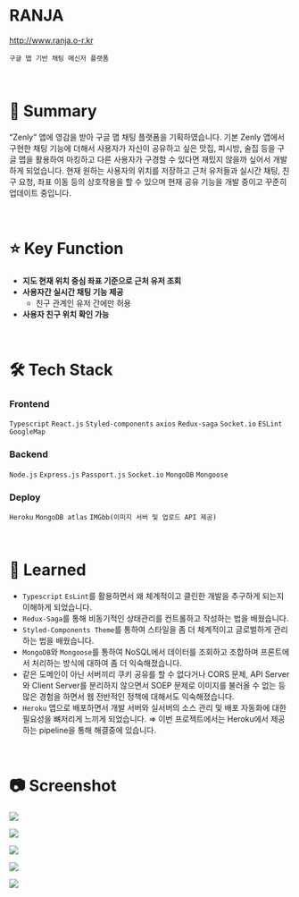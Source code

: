 # RANJA

<a href="http://www.ranja.o-r.kr">http://www.ranja.o-r.kr</a>

    구글 맵 기반 채팅 메신저 플랫폼

<br />

# 📝 Summary

“Zenly” 앱에 영감을 받아 구글 맵 채팅 플랫폼을 기획하였습니다. 기본 Zenly 앱에서 구현한 채팅 기능에 더해서 사용자가 자신이 공유하고 싶은 맛집, 피시방, 술집 등을 구글 맵을 활용하여 마킹하고 다른 사용자가 구경할 수 있다면 재밌지 않을까 싶어서 개발하게 되었습니다. 현재 원하는 사용자의 위치를 저장하고 근처 유저들과 실시간 채팅, 친구 요청, 좌표 이동 등의 상호작용을 할 수 있으며 현재 공유 기능을 개발 중이고 꾸준히 업데이트 중입니다.

<br />

# ⭐️ Key Function

- **지도 현재 위치 중심 좌표 기준으로 근처 유저 조회**
- **사용자간 실시간 채팅 기능 제공**
  - 친구 관계인 유저 간에만 허용
- **사용자 친구 위치 확인 가능**

<br />

# 🛠 Tech Stack

### Frontend

`Typescript` `React.js` `Styled-components` `axios` `Redux-saga` `Socket.io` `ESLint` `GoogleMap`

### **Backend**

`Node.js` `Express.js` `Passport.js` `Socket.io` `MongoDB` `Mongoose`

### Deploy

`Heroku` `MongoDB atlas` `IMGbb(이미지 서버 및 업로드 API 제공)`

<br />

# 🤔 Learned

- `Typescript` `EsLint`를 활용하면서 왜 체계적이고 클린한 개발을 추구하게 되는지 이해하게 되었습니다.
- `Redux-Saga`를 통해 비동기적인 상태관리를 컨트롤하고 작성하는 법을 배웠습니다.
- `Styled-Components Theme`를 통하여 스타일을 좀 더 체계적이고 글로벌하게 관리하는 법을 배웠습니다.
- `MongoDB`와 `Mongoose`를 통하여 NoSQL에서 데이터를 조회하고 조합하며 프론트에서 처리하는 방식에 대하여 좀 더 익숙해졌습니다.
- 같은 도메인이 아닌 서버끼리 쿠키 공유를 할 수 없다거나 CORS 문제, API Server와 Client Server를 분리하지 않으면서 SOEP 문제로 이미지를 불러올 수 없는 등 많은 경험을 하면서 웹 전반적인 정책에 대해서도 익숙해졌습니다.
- `Heroku` 앱으로 배포하면서 개발 서버와 실서버의 소스 관리 및 배포 자동화에 대한 필요성을 뼈저리게 느끼게 되었습니다. ⇒ 이번 프로젝트에서는 Heroku에서 제공하는 pipeline을 통해 해결중에 있습니다.

<br />

# 📷 Screenshot

<p>
<img src="https://s3.us-west-2.amazonaws.com/secure.notion-static.com/2c762957-a00d-4af1-a122-eb35d3fcf1f9/%E1%84%89%E1%85%B3%E1%84%8F%E1%85%B3%E1%84%85%E1%85%B5%E1%86%AB%E1%84%89%E1%85%A3%E1%86%BA_2022-03-10_%E1%84%8B%E1%85%A9%E1%84%92%E1%85%AE_2.24.30.png?X-Amz-Algorithm=AWS4-HMAC-SHA256&X-Amz-Content-Sha256=UNSIGNED-PAYLOAD&X-Amz-Credential=AKIAT73L2G45EIPT3X45%2F20220311%2Fus-west-2%2Fs3%2Faws4_request&X-Amz-Date=20220311T044155Z&X-Amz-Expires=86400&X-Amz-Signature=cf9fde828e9f624a3c0003d39bfa36872774110b0de7b55a68e51cf186ff8456&X-Amz-SignedHeaders=host&response-content-disposition=filename%20%3D%22%25E1%2584%2589%25E1%2585%25B3%25E1%2584%258F%25E1%2585%25B3%25E1%2584%2585%25E1%2585%25B5%25E1%2586%25AB%25E1%2584%2589%25E1%2585%25A3%25E1%2586%25BA%25202022-03-10%2520%25E1%2584%258B%25E1%2585%25A9%25E1%2584%2592%25E1%2585%25AE%25202.24.30.png%22&x-id=GetObject">
</p>
<p>
<img src="https://s3.us-west-2.amazonaws.com/secure.notion-static.com/b2c22a58-0185-4505-9cf6-37dd86df258d/%E1%84%89%E1%85%B3%E1%84%8F%E1%85%B3%E1%84%85%E1%85%B5%E1%86%AB%E1%84%89%E1%85%A3%E1%86%BA_2022-03-11_%E1%84%8B%E1%85%A9%E1%84%92%E1%85%AE_1.34.13.png?X-Amz-Algorithm=AWS4-HMAC-SHA256&X-Amz-Content-Sha256=UNSIGNED-PAYLOAD&X-Amz-Credential=AKIAT73L2G45EIPT3X45%2F20220311%2Fus-west-2%2Fs3%2Faws4_request&X-Amz-Date=20220311T044050Z&X-Amz-Expires=86400&X-Amz-Signature=46dc0c660f18081b2f51b158d42367360eb806741010b30eef8ca61f407da9dc&X-Amz-SignedHeaders=host&response-content-disposition=filename%20%3D%22%25E1%2584%2589%25E1%2585%25B3%25E1%2584%258F%25E1%2585%25B3%25E1%2584%2585%25E1%2585%25B5%25E1%2586%25AB%25E1%2584%2589%25E1%2585%25A3%25E1%2586%25BA%25202022-03-11%2520%25E1%2584%258B%25E1%2585%25A9%25E1%2584%2592%25E1%2585%25AE%25201.34.13.png%22&x-id=GetObject">
</p>
<p>
<img src="https://s3.us-west-2.amazonaws.com/secure.notion-static.com/3059c3ac-a01a-4bc8-a1b0-1c5f1dd5fe31/%E1%84%89%E1%85%B3%E1%84%8F%E1%85%B3%E1%84%85%E1%85%B5%E1%86%AB%E1%84%89%E1%85%A3%E1%86%BA_2022-03-11_%E1%84%8B%E1%85%A9%E1%84%92%E1%85%AE_1.35.03.png?X-Amz-Algorithm=AWS4-HMAC-SHA256&X-Amz-Content-Sha256=UNSIGNED-PAYLOAD&X-Amz-Credential=AKIAT73L2G45EIPT3X45%2F20220311%2Fus-west-2%2Fs3%2Faws4_request&X-Amz-Date=20220311T044102Z&X-Amz-Expires=86400&X-Amz-Signature=72b3c47a94788a697d81663d0be6d5052b6f12461b97bdb853fc44a56a861bf8&X-Amz-SignedHeaders=host&response-content-disposition=filename%20%3D%22%25E1%2584%2589%25E1%2585%25B3%25E1%2584%258F%25E1%2585%25B3%25E1%2584%2585%25E1%2585%25B5%25E1%2586%25AB%25E1%2584%2589%25E1%2585%25A3%25E1%2586%25BA%25202022-03-11%2520%25E1%2584%258B%25E1%2585%25A9%25E1%2584%2592%25E1%2585%25AE%25201.35.03.png%22&x-id=GetObject">
</p>
<p>
<img src="https://s3.us-west-2.amazonaws.com/secure.notion-static.com/dfac20c3-a2f6-4707-bbe5-31f7021b7bb6/%E1%84%89%E1%85%B3%E1%84%8F%E1%85%B3%E1%84%85%E1%85%B5%E1%86%AB%E1%84%89%E1%85%A3%E1%86%BA_2022-03-11_%E1%84%8B%E1%85%A9%E1%84%92%E1%85%AE_1.36.05.png?X-Amz-Algorithm=AWS4-HMAC-SHA256&X-Amz-Content-Sha256=UNSIGNED-PAYLOAD&X-Amz-Credential=AKIAT73L2G45EIPT3X45%2F20220311%2Fus-west-2%2Fs3%2Faws4_request&X-Amz-Date=20220311T044112Z&X-Amz-Expires=86400&X-Amz-Signature=745cb07c13663ad2097537be889af28da8eec5a86179b058f7bf2b2496fa6c80&X-Amz-SignedHeaders=host&response-content-disposition=filename%20%3D%22%25E1%2584%2589%25E1%2585%25B3%25E1%2584%258F%25E1%2585%25B3%25E1%2584%2585%25E1%2585%25B5%25E1%2586%25AB%25E1%2584%2589%25E1%2585%25A3%25E1%2586%25BA%25202022-03-11%2520%25E1%2584%258B%25E1%2585%25A9%25E1%2584%2592%25E1%2585%25AE%25201.36.05.png%22&x-id=GetObject">
</p>
<p>
<img src="https://s3.us-west-2.amazonaws.com/secure.notion-static.com/541f7a10-9cf1-489c-a863-9a883e4220da/%E1%84%89%E1%85%B3%E1%84%8F%E1%85%B3%E1%84%85%E1%85%B5%E1%86%AB%E1%84%89%E1%85%A3%E1%86%BA_2022-03-10_%E1%84%8B%E1%85%A9%E1%84%92%E1%85%AE_3.58.21.png?X-Amz-Algorithm=AWS4-HMAC-SHA256&X-Amz-Content-Sha256=UNSIGNED-PAYLOAD&X-Amz-Credential=AKIAT73L2G45EIPT3X45%2F20220311%2Fus-west-2%2Fs3%2Faws4_request&X-Amz-Date=20220311T044124Z&X-Amz-Expires=86400&X-Amz-Signature=e5ba33977a09626c2d2535fb9099dbc05e90ce7a4a8ee099d2d95372cc1bb004&X-Amz-SignedHeaders=host&response-content-disposition=filename%20%3D%22%25E1%2584%2589%25E1%2585%25B3%25E1%2584%258F%25E1%2585%25B3%25E1%2584%2585%25E1%2585%25B5%25E1%2586%25AB%25E1%2584%2589%25E1%2585%25A3%25E1%2586%25BA%25202022-03-10%2520%25E1%2584%258B%25E1%2585%25A9%25E1%2584%2592%25E1%2585%25AE%25203.58.21.png%22&x-id=GetObject">
</p>
